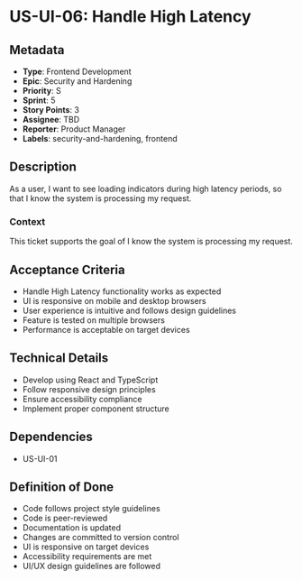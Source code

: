 # US-UI-06: Handle High Latency

## Metadata
- **Type**: Frontend Development
- **Epic**: Security and Hardening
- **Priority**: S
- **Sprint**: 5
- **Story Points**: 3
- **Assignee**: TBD
- **Reporter**: Product Manager
- **Labels**: security-and-hardening, frontend

## Description
As a user, I want to see loading indicators during high latency periods, so that I know the system is processing my request.

### Context
This ticket supports the goal of I know the system is processing my request.

## Acceptance Criteria
- Handle High Latency functionality works as expected
- UI is responsive on mobile and desktop browsers
- User experience is intuitive and follows design guidelines
- Feature is tested on multiple browsers
- Performance is acceptable on target devices

## Technical Details
- Develop using React and TypeScript
- Follow responsive design principles
- Ensure accessibility compliance
- Implement proper component structure

## Dependencies
- US-UI-01

## Definition of Done
- Code follows project style guidelines
- Code is peer-reviewed
- Documentation is updated
- Changes are committed to version control
- UI is responsive on target devices
- Accessibility requirements are met
- UI/UX design guidelines are followed
